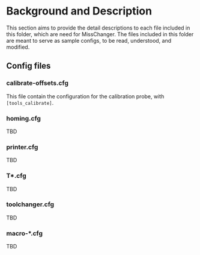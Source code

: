 # Background and Description

This section aims to provide the detail descriptions to each file included in this folder, which are need for MissChanger. The files included in this folder are meant to serve as sample configs, to be read, understood, and modified.

## Config files

### calibrate-offsets.cfg

This file contain the configuration for the calibration probe, with `[tools_calibrate]`.

### homing.cfg

TBD

### printer.cfg

TBD

### T*.cfg

TBD

### toolchanger.cfg

TBD

### macro-*.cfg

TBD
